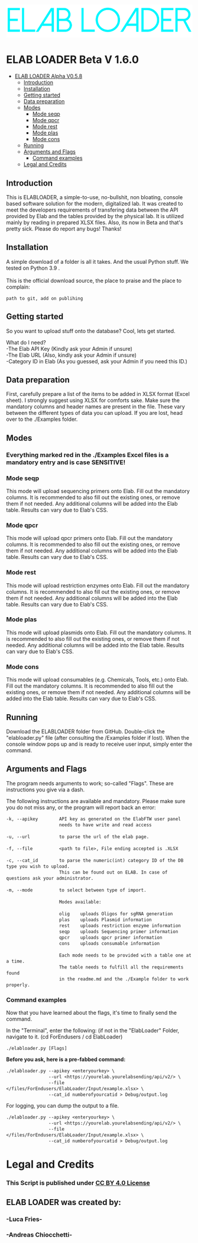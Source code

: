![LOGO](GitResources/loaderlogo.png)
# ELAB LOADER Beta V 1.6.0

<!-- TOC -->
* [ELAB LOADER Alpha V0.5.8](#elab-loader-alpha-v058)
  * [Introduction](#introduction)
  * [Installation](#installation)
  * [Getting started](#getting-started)
  * [Data preparation](#data-preparation)
  * [Modes](#modes)
    * [Mode seqp](#mode-seqp)
    * [Mode qpcr](#mode-qpcr)
    * [Mode rest](#mode-rest)
    * [Mode plas](#mode-plas)
    * [Mode cons](#mode-cons)
  * [Running](#running)
  * [Arguments and Flags](#arguments-and-flags)
    * [Command examples](#command-examples)
  * [Legal and Credits](#legal-and-credits)
<!-- TOC -->

<!--- ADD EULA AND LEGAL AT END  --->
<!--- Check numbering and structure of titles  --->
<!--- Fill mode dummies  --->

## Introduction

This is ELABLOADER, a simple-to-use, no-bullshit, non bloating, console based software solution for the modern, digitalized lab. It was created to meet the developers requirements of transfering data between the API provided by Elab and the tables provided by the physical lab. It is utilized mainly by reading in prepared XLSX files. Also, its now in Beta and that's pretty sick. Please do report any bugs! Thanks!

## Installation

A simple download of a folder is all it takes. And the usual Python stuff.
We tested on Python 3.9 .
<br>
<br>
This is the official download source, the place to praise and the place to complain:
```
path to git, add on publihing
```

## Getting started

So you want to upload stuff onto the database? Cool, lets get started.

What do I need? <br>
-The Elab API Key (Kindly ask your Admin if unsure)<br>
-The Elab URL (Also, kindly ask your Admin if unsure)<br>
-Category ID in Elab (As you guessed, ask your Admin if you need this ID.)<br>
 
## Data preparation

First, carefully prepare a list of the items to be added in XLSX format (Excel sheet). I strongly suggest using XLSX for comforts sake.
Make sure the mandatory columns and header names are present in the file. These vary between the different types of data you can upload. 
If you are lost, head over to the ./Examples folder.

## Modes

### Everything marked red in the ./Examples Excel files is a mandatory entry and is case SENSITIVE!

### Mode seqp

This mode will upload sequencing primers onto Elab.
Fill out the mandatory columns. It is recommended to also fill out the existing ones, or remove them if not needed.
Any additional columns will be added into the Elab table. Results can vary due to Elab's CSS.

### Mode qpcr

This mode will upload qpcr primers onto Elab.
Fill out the mandatory columns. It is recommended to also fill out the existing ones, or remove them if not needed.
Any additional columns will be added into the Elab table. Results can vary due to Elab's CSS.

### Mode rest

This mode will upload restriction enzymes onto Elab.
Fill out the mandatory columns. It is recommended to also fill out the existing ones, or remove them if not needed.
Any additional columns will be added into the Elab table. Results can vary due to Elab's CSS.

### Mode plas

This mode will upload plasmids onto Elab.
Fill out the mandatory columns. It is recommended to also fill out the existing ones, or remove them if not needed.
Any additional columns will be added into the Elab table. Results can vary due to Elab's CSS.

### Mode cons

This mode will upload consumables (e.g. Chemicals, Tools, etc.) onto Elab.
Fill out the mandatory columns. It is recommended to also fill out the existing ones, or remove them if not needed.
Any additional columns will be added into the Elab table. Results can vary due to Elab's CSS.

## Running 

Download the ELABLOADER folder from GitHub. 
Double-click the "elabloader.py" file (after consulting the /Examples folder if lost).
When the console window pops up and is ready to receive user input, simply enter the command.

## Arguments and Flags

The program needs arguments to work; so-called "Flags". These are instructions you give via a dash.

The following instructions are available and mandatory. Please make sure you do not miss any, or the program will report back an error:
``` 
-k, --apikey        API key as generated on the ElabFTW user panel
                    needs to have write and read access
           
-u, --url           to parse the url of the elab page.
            
-f, --file          <path to file>, File ending accepted is .XLSX

-c, --cat_id        to parse the numeric(int) category ID of the DB type you wish to upload.
                    This can be found out on ELAB. In case of questions ask your administrator.
                    
-m, --mode          to select between type of import.
            
                    Modes available:

                    olig    uploads Oligos for sgRNA generation
                    plas    uploads Plasmid information 
                    rest    uploads restriction enzyme information 
                    seqp    uploads Sequencing primer information
                    qpcr    uploads qpcr primer information
                    cons    uploads consumable information 
                                
                    Each mode needs to be provided with a table one at a time. 
                    The table needs to fulfill all the requirements found
                    in the readme.md and the ./Example folder to work properly.

```

### Command examples

Now that you have learned about the flags, it's time to finally send the command.

In the "Terminal", enter the following:
(if not in the "ElabLoader" Folder, navigate to it. (cd ForEndusers / cd ElabLoader)

```shell
./elabloader.py [Flags]
```

**Before you ask, here is a pre-fabbed command:**

```shell
./elabloader.py --apikey <enteryourkey> \ 
                --url <https://yourelab.yourelabsending/api/v2/> \
                --file </files/ForEndusers/ElabLoader/Input/example.xlsx> \
                --cat_id numberofyourcatid > Debug/output.log
```


For logging, you can dump the output to a file. 

```shell
./elabloader.py --apikey <enteryourkey> \ 
                --url <https://yourelab.yourelabsending/api/v2/> \
                --file </files/ForEndusers/ElabLoader/Input/example.xlsx> \
                --cat_id numberofyourcatid > Debug/output.log
```

# Legal and Credits

### This Script is published under [CC BY 4.0 License](https://creativecommons.org/licenses/by/4.0/)

## ELAB LOADER was created by:
### -Luca Fries-
### -Andreas Chiocchetti-
 

